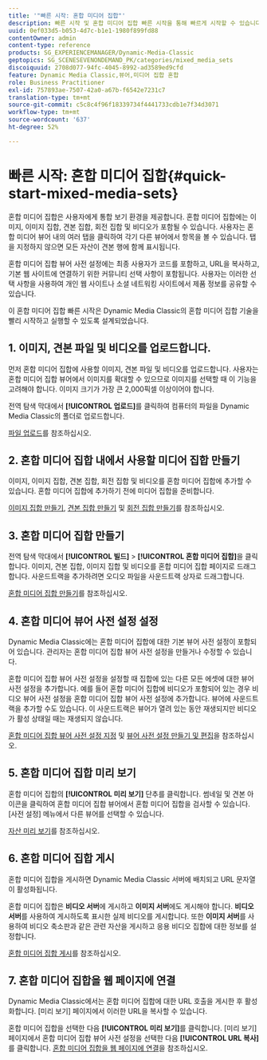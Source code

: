 ```yaml
---
title: '"빠른 시작: 혼합 미디어 집합"'
description: 빠른 시작 및 혼합 미디어 집합 빠른 시작을 통해 빠르게 시작할 수 있습니다.
uuid: 0ef033d5-b053-4d7c-b1e1-1980f899fd88
contentOwner: admin
content-type: reference
products: SG_EXPERIENCEMANAGER/Dynamic-Media-Classic
geptopics: SG_SCENESEVENONDEMAND_PK/categories/mixed_media_sets
discoiquuid: 2708d077-94fc-4045-8992-ad3589ed9cfd
feature: Dynamic Media Classic,뷰어,미디어 집합 혼합
role: Business Practitioner
exl-id: 757893ae-7507-42a0-a67b-f6542e7231c7
translation-type: tm+mt
source-git-commit: c5c8c4f96f18339734f4441733cdb1e7f34d3071
workflow-type: tm+mt
source-wordcount: '637'
ht-degree: 52%

---
```


# 빠른 시작: 혼합 미디어 집합{#quick-start-mixed-media-sets}

혼합 미디어 집합은 사용자에게 통합 보기 환경을 제공합니다. 혼합 미디어 집합에는 이미지, 이미지 집합, 견본 집합, 회전 집합 및 비디오가 포함될 수 있습니다. 사용자는 혼합 미디어 뷰어 내의 여러 탭을 클릭하여 각기 다른 뷰어에서 항목을 볼 수 있습니다. 탭을 지정하지 않으면 모든 자산이 견본 행에 함께 표시됩니다.

혼합 미디어 집합 뷰어 사전 설정에는 최종 사용자가 코드를 포함하고, URL을 복사하고, 기본 웹 사이트에 연결하기 위한 커뮤니티 선택 사항이 포함됩니다. 사용자는 이러한 선택 사항을 사용하여 개인 웹 사이트나 소셜 네트워킹 사이트에서 제품 정보를 공유할 수 있습니다.

이 혼합 미디어 집합 빠른 시작은 Dynamic Media Classic의 혼합 미디어 집합 기술을 빨리 시작하고 실행할 수 있도록 설계되었습니다.

## 1. 이미지, 견본 파일 및 비디오를 업로드합니다.

먼저 혼합 미디어 집합에 사용할 이미지, 견본 파일 및 비디오를 업로드합니다. 사용자는 혼합 미디어 집합 뷰어에서 이미지를 확대할 수 있으므로 이미지를 선택할 때 이 기능을 고려해야 합니다. 이미지 크기가 가장 큰 2,000픽셀 이상이어야 합니다.

전역 탐색 막대에서 **[!UICONTROL 업로드]**&#x200B;를 클릭하여 컴퓨터의 파일을 Dynamic Media Classic의 폴더로 업로드합니다.

[파일 업로드](uploading-files.md#uploading-your-files)를 참조하십시오.

## 2. 혼합 미디어 집합 내에서 사용할 미디어 집합 만들기

이미지, 이미지 집합, 견본 집합, 회전 집합 및 비디오를 혼합 미디어 집합에 추가할 수 있습니다. 혼합 미디어 집합에 추가하기 전에 미디어 집합을 준비합니다.

[이미지 집합 만들기](creating-image-set.md#creating-an-image-set), [견본 집합 만들기](creating-swatch-set.md#creating-a-swatch-set) 및 [회전 집합 만들기](creating-spin-set.md#creating-a-spin-set)를 참조하십시오.

## 3. 혼합 미디어 집합 만들기

전역 탐색 막대에서 **[!UICONTROL 빌드]** > **[!UICONTROL 혼합 미디어 집합]**&#x200B;을 클릭합니다. 이미지, 견본 집합, 이미지 집합 및 비디오를 혼합 미디어 집합 페이지로 드래그합니다. 사운드트랙을 추가하려면 오디오 파일을 사운드트랙 상자로 드래그합니다.

[혼합 미디어 집합 만들기](creating-mixed-media-set.md#creating-a-mixed-media-set)를 참조하십시오.

## 4. 혼합 미디어 뷰어 사전 설정 설정

Dynamic Media Classic에는 혼합 미디어 집합에 대한 기본 뷰어 사전 설정이 포함되어 있습니다. 관리자는 혼합 미디어 집합 뷰어 사전 설정을 만들거나 수정할 수 있습니다.

혼합 미디어 집합 뷰어 사전 설정을 설정할 때 집합에 있는 다른 모든 에셋에 대한 뷰어 사전 설정을 추가합니다. 예를 들어 혼합 미디어 집합에 비디오가 포함되어 있는 경우 비디오 뷰어 사전 설정을 혼합 미디어 집합 뷰어 사전 설정에 추가합니다. 뷰어에 사운드트랙을 추가할 수도 있습니다. 이 사운드트랙은 뷰어가 열려 있는 동안 재생되지만 비디오가 활성 상태일 때는 재생되지 않습니다.

[혼합 미디어 집합 뷰어 사전 설정 지정](setting-mixed-media-set-viewer.md#setting-up-a-mixed-media-set-viewer-preset) 및 [뷰어 사전 설정 만들기 및 편집](application-setup.md#adding-and-editing-viewer-presets)을 참조하십시오.

## 5. 혼합 미디어 집합 미리 보기

혼합 미디어 집합의 **[!UICONTROL 미리 보기]** 단추를 클릭합니다. 썸네일 및 견본 아이콘을 클릭하여 혼합 미디어 집합 뷰어에서 혼합 미디어 집합을 검사할 수 있습니다. [사전 설정] 메뉴에서 다른 뷰어를 선택할 수 있습니다.

[자산 미리 보기](previewing-asset.md#previewing-an-asset)를 참조하십시오.

## 6. 혼합 미디어 집합 게시

혼합 미디어 집합을 게시하면 Dynamic Media Classic 서버에 배치되고 URL 문자열이 활성화됩니다.

혼합 미디어 집합은 **비디오 서버**&#x200B;에 게시하고 **이미지 서버**&#x200B;에도 게시해야 합니다. **비디오 서버**&#x200B;를 사용하여 게시하도록 표시한 실제 비디오를 게시합니다. 또한 **이미지 서버**&#x200B;를 사용하여 비디오 축소판과 같은 관련 자산을 게시하고 응용 비디오 집합에 대한 정보를 설정합니다.

[혼합 미디어 집합 게시](publishing-mixed-media-set.md#publishing-a-mixed-media-set)를 참조하십시오.

## 7. 혼합 미디어 집합을 웹 페이지에 연결

Dynamic Media Classic에서는 혼합 미디어 집합에 대한 URL 호출을 게시한 후 활성화합니다. [미리 보기] 페이지에서 이러한 URL을 복사할 수 있습니다.

혼합 미디어 집합을 선택한 다음 **[!UICONTROL 미리 보기]**&#x200B;를 클릭합니다. [미리 보기] 페이지에서 혼합 미디어 집합 뷰어 사전 설정을 선택한 다음 **[!UICONTROL URL 복사]**&#x200B;를 클릭합니다. [혼합 미디어 집합을 웹 페이지에 연결](linking-mixed-media-set-web.md#linking-a-mixed-media-set-to-a-web-page)을 참조하십시오.
